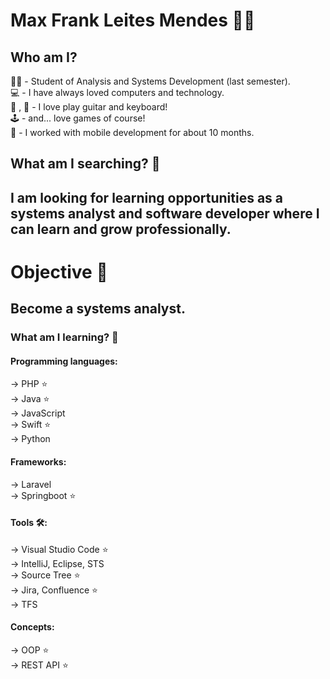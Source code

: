 # Max Frank Leites Mendes :man_technologist:


## Who am I?

:student: - Student of Analysis and Systems Development (last semester). \
:computer: - I have always loved computers and technology. \
:musical_keyboard: , :guitar: - I love play guitar and keyboard!\
:joystick: - and... love games of course! \
:iphone: - I worked with mobile development for about 10 months.

## What am I searching? :mag_right:

## I am looking for learning opportunities as a systems analyst and software developer where I can learn and grow professionally.

# Objective :dart:
## Become a systems analyst.

### What am I learning? :seedling:

#### Programming languages:

-> PHP :star: \
-> Java :star: \
-> JavaScript \
-> Swift :star: \
-> Python

#### Frameworks:

-> Laravel \
-> Springboot :star:

#### Tools :hammer_and_wrench::
-> Visual Studio Code :star: \
-> IntelliJ, Eclipse, STS \
-> Source Tree  :star: \
-> Jira, Confluence  :star: \
-> TFS

#### Concepts:

-> OOP :star: \
-> REST API :star:
